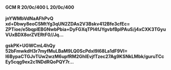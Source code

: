 #### GCM R 20/0c/400 L 20/0c/400
**jnYWMbVdNaAFhPvQ**<br/>**xd+Dbwy8eoCSMtYg3qUN2ZDAs2V3Bskv412Bfe3cfEc=**<br/>**ZPTioe/e5bqpIEBGNwbPbia+DyFGXqTPl4fJYgvbfBplPAuS/j4xCXK3TGyuVUxBDX8orZVERtF0//Jq...**<br/><br/>
**gskPK+UGWCmL4hQy**<br/>**52bFmwkdH3r7myfMuLBaM9LQ0ScPdxl9l68La1dF9VI=**<br/>**l6BypaCTGJvTUw2wzM6upfRM2GhIEvjfTzec27Ag9KSNkLMbk/guruTCcEy5cqg9ex2c1NDdRQoPQY7r...**